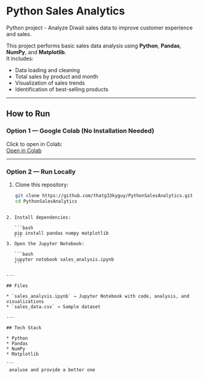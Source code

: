 
# Python Sales Analytics

Python project - Analyze Diwali sales data to improve customer experience and sales.

This project performs basic sales data analysis using **Python**, **Pandas**, **NumPy**, and **Matplotlib**.  
It includes:
- Data loading and cleaning
- Total sales by product and month
- Visualization of sales trends
- Identification of best-selling products

---

## How to Run

### Option 1 — Google Colab (No Installation Needed)
Click to open in Colab:  
[Open in Colab](https://colab.research.google.com/github/thatg33kyguy/PythonSalesAnalytics/blob/main/sales_analysis.ipynb)

---

### Option 2 — Run Locally
1. Clone this repository:
   ```bash
   git clone https://github.com/thatg33kyguy/PythonSalesAnalytics.git
   cd PythonSalesAnalytics
````

2. Install dependencies:

   ```bash
   pip install pandas numpy matplotlib
   ```
3. Open the Jupyter Notebook:

   ```bash
   jupyter notebook sales_analysis.ipynb
   ```

---

## Files

* `sales_analysis.ipynb` → Jupyter Notebook with code, analysis, and visualizations
* `sales_data.csv` → Sample dataset

---

## Tech Stack

* Python
* Pandas
* NumPy
* Matplotlib

```
 analuse and provide a better one
